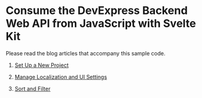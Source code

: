 # Consume the DevExpress Backend Web API from JavaScript with Svelte Kit

Please read the blog articles that accompany this sample code. 

1. [Set Up a New Project](https://community.devexpress.com/blogs/news/archive/2023/04/06/consume-the-devexpress-backend-web-api-from-javascript-with-svelte-part-1.aspx)

2. [Manage Localization and UI Settings](https://community.devexpress.com/blogs/news/archive/2023/04/17/consume-the-devexpress-backend-web-api-from-javascript-with-svelte-part-2-model-info.aspx)

3. [Sort and Filter](https://community.devexpress.com/blogs/news/archive/2023/04/24/consume-the-devexpress-backend-web-api-from-javascript-with-svelte-part-3-sort-and-filter.aspx)
